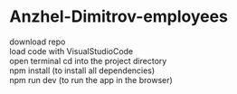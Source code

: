 # Anzhel-Dimitrov-employees  
download repo  
load code with VisualStudioCode  
open terminal cd into the project directory  
npm install (to install all dependencies)  
npm run dev (to run the app in the browser)  
